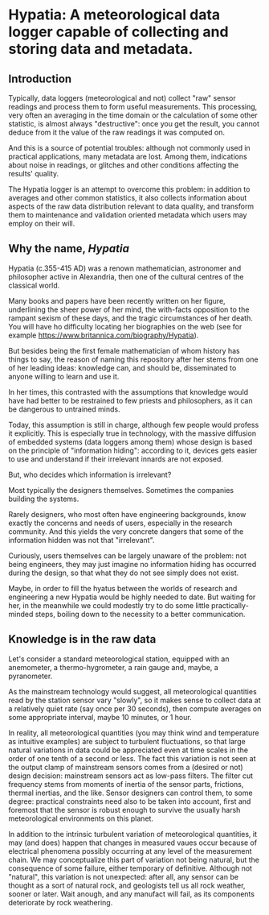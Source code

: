 # Hypatia: A meteorological data logger capable of collecting and storing data and metadata.

## Introduction

Typically, data loggers (meteorological and not) collect "raw" sensor readings and process them to form useful measurements. This processing, very often an averaging in the time domain or the calculation of some other statistic, is almost always "destructive": once you get the result, you cannot deduce from it the value of the raw readings it was computed on.

And this is a source of potential troubles: although not commonly used in practical applications, many metadata are lost. Among them, indications about noise in readings, or glitches and other conditions affecting the results' quality.

The Hypatia logger is an attempt to overcome this problem: in addition to averages and other common statistics, it also collects information about aspects of the raw data distribution relevant to data quality, and transform them to maintenance and validation oriented metadata which users may employ on their will.

## Why the name, _Hypatia_

Hypatia (c.355-415 AD) was a renown mathematician, astronomer and philosopher active in Alexandria, then one of the cultural centres of the classical world.

Many books and papers have been recently written on her figure, underlining the sheer power of her mind, the with-facts opposition to the rampant sexism of these days, and the tragic circumstances of her death. You will have ho difficulty locating her biographies on the web (see for example https://www.britannica.com/biography/Hypatia).

But besides being the first female mathematician of whom history has things to say, the reason of naming this repository after her stems from one of her leading ideas: knowledge can, and should be, disseminated to anyone willing to learn and use it.

In her times, this contrasted with the assumptions that knowledge would have had better to be restrained to few priests and philosophers, as it can be dangerous to untrained minds.

Today, this assumption is still in charge, although few people would profess it explicitly. This is especially true in technology, with the massive diffusion of embedded systems (data loggers among them) whose design is based on the principle of "information hiding": according to it, devices gets easier to use and understand if their irrelevant innards are not exposed.

But, who decides which information is irrelevant?

Most typically the designers themselves. Sometimes the companies building the systems.

Rarely designers, who most often have engineering backgrounds, know exactly the concerns and needs of users, especially in the research community. And this yields the very concrete dangers that some of the information hidden was not that "irrelevant".

Curiously, users themselves can be largely unaware of the problem: not being engineers, they may just imagine no information hiding has occurred during the design, so that what they do not see simply does not exist.

Maybe, in order to fill the hyatus between the worlds of research and engineering a new Hypatia would be highly needed to date. But waiting for her, in the meanwhile we could modestly try to do some little practically-minded steps, boiling down to the necessity to a better communication.

## Knowledge is in the raw data

Let's consider a standard meteorological station, equipped with an anemometer, a thermo-hygrometer, a rain gauge and, maybe, a pyranometer.

As the mainstream technology would suggest, all meteorological quantities read by the station sensor vary "slowly", so it makes sense to collect data at a relatively quiet rate (say once per 30 seconds), then compute averages on some appropriate interval, maybe 10 minutes, or 1 hour.

In reality, all meteorological quantities (you may think wind and temperature as intuitive examples) are subject to turbulent fluctuations, so that large natural variations in data could be appreciated even at time scales in the order of one tenth of a second or less. The fact this variation is not seen at the output clamp of mainstream sensors comes from a (desired or not) design decision: mainstream sensors act as low-pass filters. The filter cut frequency stems from moments of inertia of the sensor parts, frictions, thermal inertias, and the like. Sensor designers can control them, to some degree: practical constraints need also to be taken into account, first and foremost that the sensor is robust enough to survive the usually harsh meteorological environments on this planet.

In addition to the intrinsic turbulent variation of meteorological quantities, it may (and does) happen that changes in measured vaues occur because of electrical phenomena possibly occurring at any level of the measurement chain. We may conceptualize this part of variation not being natural, but the consequence of some failure, either temporary of definitive. Although not "natural", this variation is not unexpected: after all, any sensor can be thought as a sort of natural rock, and geologists tell us all rock weather, sooner or later. Wait anough, and any manufact will fail, as its components deteriorate by rock weathering.
